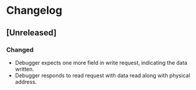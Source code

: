 # Changelog

## [Unreleased]
### Changed
- Debugger expects one more field in write request, indicating the data written.
- Debugger responds to read request with data read along with physical address.
